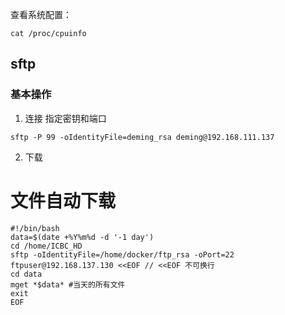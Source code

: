 查看系统配置：
```Shell
cat /proc/cpuinfo
```
## sftp
### 基本操作
1. 连接
指定密钥和端口
```Shell
sftp -P 99 -oIdentityFile=deming_rsa deming@192.168.111.137
```
2. 下载

# 文件自动下载
```shell
#!/bin/bash
data=$(date +%Y%m%d -d '-1 day')
cd /home/ICBC_HD
sftp -oIdentityFile=/home/docker/ftp_rsa -oPort=22 ftpuser@192.168.137.130 <<EOF // <<EOF 不可换行
cd data
mget *$data* #当天的所有文件
exit
EOF
```